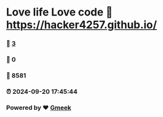# Love life Love code :link: https://hacker4257.github.io/ 
### :page_facing_up: [3](https://hacker4257.github.io//tag.html) 
### :speech_balloon: 0 
### :hibiscus: 8581 
### :alarm_clock: 2024-09-20 17:45:44 
### Powered by :heart: [Gmeek](https://github.com/Meekdai/Gmeek)
